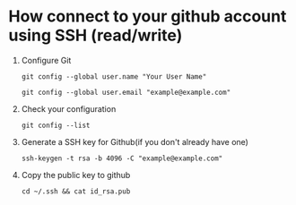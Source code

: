 # How connect to your github account using SSH (read/write)

1. Configure Git

   `git config --global user.name "Your User Name"`

   `git config --global user.email "example@example.com"`

2. Check your configuration

   `git config --list`

3. Generate a SSH key for Github(if you don't already have one)

   `ssh-keygen -t rsa -b 4096 -C "example@example.com"`

4. Copy the public key to github

   `cd ~/.ssh && cat id_rsa.pub`
